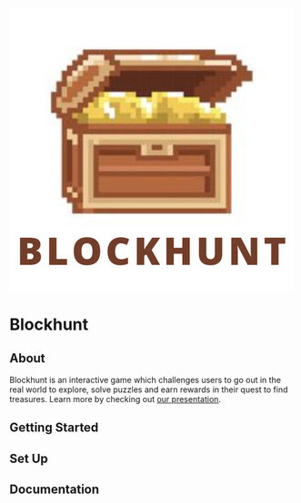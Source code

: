 ![alt text](./src/assets/ETHToronto%20Blockhunt%20Logo.png)
# Blockhunt

## About 
Blockhunt is an interactive game which challenges users to go out in the real world to explore, solve puzzles and earn rewards in their quest to find treasures. Learn more by checking out [our presentation](http://www.google.com).

## Getting Started

## Set Up

## Documentation
